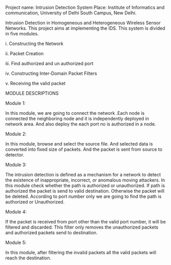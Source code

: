 Project name: Intrusion Detection System 
Place: Institute of Informatics and communication, University of Delhi South Campus, New Delhi.

Intrusion Detection in Homogeneous and Heterogeneous Wireless Sensor Networks. This project aims at implementing the IDS. This system is divided in five modules.

i. Constructing the Network

ii. Packet Creation

iii. Find authorized and un authorized port

iv. Constructing Inter-Domain Packet Filters

v. Receiving the valid packet

MODULE DESCRIPTIONS

Module 1:

In this module, we are going to connect the network .Each node is connected the neighboring node and it is independently deployed in network area. And also deploy the each port no is authorized in a node.

Module 2:

In this module, browse and select the source file. And selected data is converted into fixed size of packets. And the packet is sent from source to detector.

Module 3:

The intrusion detection is defined as a mechanism for a network to detect the existence of inappropriate, incorrect, or anomalous moving attackers. In this module check whether the path is authorized or unauthorized. If path is authorized the packet is send to valid destination. Otherwise the packet will be deleted. According to port number only we are going to find the path is authorized or Unauthorized.

Module 4:

If the packet is received from port other than the valid port number, it will be filtered and discarded. This filter only removes the unauthorized packets and authorized packets send to destination.

Module 5:

In this module, after filtering the invalid packets all the valid packets will reach the destination.
